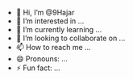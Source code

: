 - 👋 Hi, I’m @9Hajar
- 👀 I’m interested in ...
- 🌱 I’m currently learning ...
- 💞️ I’m looking to collaborate on ...
- 📫 How to reach me ...
- 😄 Pronouns: ...
- ⚡ Fun fact: ...

<!---
9Hajar/9Hajar is a ✨ special ✨ repository because its `README.md` (this file) appears on your GitHub profile.
You can click the Preview link to take a look at your changes.
--->
